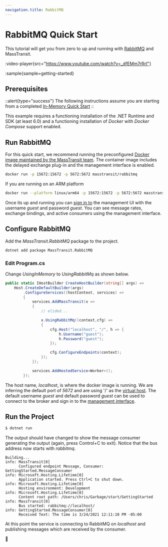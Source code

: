 ```yaml
---
navigation.title: RabbitMQ
---
```


# RabbitMQ Quick Start

This tutorial will get you from zero to up and running with [RabbitMQ](/documentation/transports/rabbitmq) and MassTransit. 

:video-player{src="https://www.youtube.com/watch?v=_dfEMm7rRrI"}

:sample{sample=getting-started}

## Prerequisites

::alert{type="success"}
The following instructions assume you are starting from a completed [In-Memory Quick Start](/quick-starts/in-memory)
::

This example requires a functioning installation of the .NET Runtime and SDK (at least 6.0) and a functioning installation of _Docker_ with _Docker Compose_ support enabled.

## Run RabbitMQ

For this quick start, we recommend running the preconfigured [Docker image maintained by the MassTransit team](https://hub.docker.com/r/masstransit/rabbitmq). The container image includes the delayed exchange plug-in and the management interface is enabled.

```bash
docker run -p 15672:15672 -p 5672:5672 masstransit/rabbitmq
```

If you are running on an ARM platform

```bash
docker run --platform linux/arm64 -p 15672:15672 -p 5672:5672 masstransit/rabbitmq
```

Once its up and running you can [sign in to](http://localhost:15672) the management UI with the username _guest_ and password _guest_. You can see message rates, exchange bindings, and active consumers using the management interface. 

## Configure RabbitMQ

Add the _MassTransit.RabbitMQ_ package to the project.

```bash
dotnet add package MassTransit.RabbitMQ
```

### Edit Program.cs

Change _UsingInMemory_ to _UsingRabbitMq_ as shown below.

```csharp
public static IHostBuilder CreateHostBuilder(string[] args) =>
    Host.CreateDefaultBuilder(args)
        .ConfigureServices((hostContext, services) =>
        {
            services.AddMassTransit(x =>
            {
                // elided...

                x.UsingRabbitMq((context,cfg) =>
                {
                    cfg.Host("localhost", "/", h => {
                        h.Username("guest");
                        h.Password("guest");
                    });

                    cfg.ConfigureEndpoints(context);
                });
            });

            services.AddHostedService<Worker>();
        });
```

The host name, _localhost_, is where the docker image is running. We are inferring the default port of _5672_ and are using '/' as the [virtual host](https://www.rabbitmq.com/vhosts.html). The default username _guest_ and default password _guest_ can be used to connect to the broker and sign in to the [management interface](http://localhost:15672).

## Run the Project

```bash
$ dotnet run
```

The output should have changed to show the message consumer generating the output (again, press Control+C to exit). Notice that the bus address now starts with _rabbitmq_.

```
Building...
info: MassTransit[0]
      Configured endpoint Message, Consumer: GettingStarted.MessageConsumer
info: Microsoft.Hosting.Lifetime[0]
      Application started. Press Ctrl+C to shut down.
info: Microsoft.Hosting.Lifetime[0]
      Hosting environment: Development
info: Microsoft.Hosting.Lifetime[0]
      Content root path: /Users/chris/Garbage/start/GettingStarted
info: MassTransit[0]
      Bus started: rabbitmq://localhost/
info: GettingStarted.MessageConsumer[0]
      Received Text: The time is 3/24/2021 12:11:10 PM -05:00
```

At this point the service is connecting to RabbitMQ on _localhost_ and publishing messages which are received by the consumer.

:tada:
